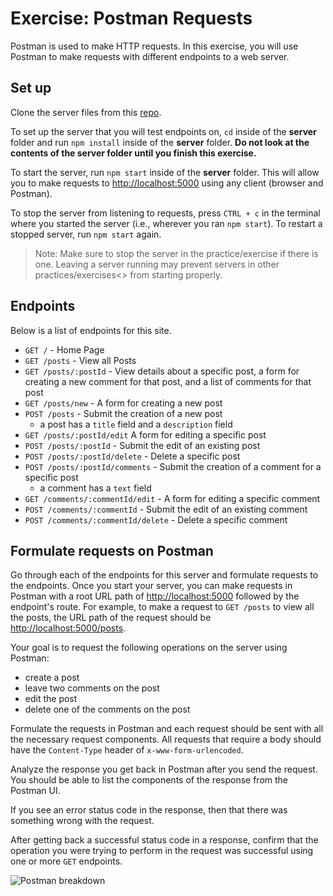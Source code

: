 # Exercise: Postman Requests

Postman is used to make HTTP requests. In this exercise, you will use Postman to
make requests with different endpoints to a web server.

## Set up

Clone the server files from this [repo].

To set up the server that you will test endpoints on, `cd` inside of the
**server** folder and run `npm install` inside of the **server** folder. **Do
not look at the contents of the server folder until you finish this
exercise.**

To start the server, run `npm start` inside of the **server** folder. This will
allow you to make requests to [http://localhost:5000] using any client (browser
and Postman).

To stop the server from listening to requests, press `CTRL + c` in the terminal
where you started the server (i.e., wherever you ran `npm start`). To restart a stopped
server, run `npm start` again.

> Note: Make sure to stop the server in the practice/exercise if there is one.
> Leaving a server running may prevent servers in other practices/exercises<>
> from starting properly.

## Endpoints

Below is a list of endpoints for this site.

- `GET /` - Home Page
- `GET /posts` - View all Posts
- `GET /posts/:postId` - View details about a specific post, a form for
  creating a new comment for that post, and a list of comments for that post
- `GET /posts/new` - A form for creating a new post
- `POST /posts` - Submit the creation of a new post
  - a post has a `title` field and a `description` field
- `GET /posts/:postId/edit` A form for editing a specific post
- `POST /posts/:postId` - Submit the edit of an existing post
- `POST /posts/:postId/delete` - Delete a specific post
- `POST /posts/:postId/comments` - Submit the creation of a comment for a
  specific post
  - a comment has a `text` field
- `GET /comments/:commentId/edit` - A form for editing a specific comment
- `POST /comments/:commentId` - Submit the edit of an existing comment
- `POST /comments/:commentId/delete` - Delete a specific comment

## Formulate requests on Postman

Go through each of the endpoints for this server and formulate requests to the
endpoints. Once you start your server, you can make requests in Postman with a
root URL path of [http://localhost:5000] followed by the endpoint's route.
For example, to make a request to `GET /posts` to view all the posts, the URL
path of the request should be [http://localhost:5000/posts].

Your goal is to request the following operations on the server using Postman:

- create a post
- leave two comments on the post
- edit the post
- delete one of the comments on the post

Formulate the requests in Postman and each request should be sent with all the
necessary request components. All requests that require a body should have the
`Content-Type` header of `x-www-form-urlencoded`.

Analyze the response you get back in Postman after you send the request. You
should be able to list the components of the response from the Postman UI.

If you see an error status code in the response, then that there was something
wrong with the request.

After getting back a successful status code in a response, confirm that the
operation you were trying to perform in the request was successful using one or
more `GET` endpoints.

![Postman breakdown]

[repo]: https://github.com/appacademy/practice-for-week-08-postman
[http://localhost:5000]: http://localhost:5000
[http://localhost:5000/posts]: http://localhost:5000/posts
[Postman breakdown]: https://appacademy-open-assets.s3.us-west-1.amazonaws.com/Modular-Curriculum/content/week-08/assets/postman_visual_Basic_HTTP.png